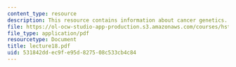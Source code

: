 ```yaml
---
content_type: resource
description: This resource contains information about cancer genetics.
file: https://ol-ocw-studio-app-production.s3.amazonaws.com/courses/hst-161-molecular-biology-and-genetics-in-modern-medicine-fall-2007/531842ddec9fe95d827508c533cb4c84_lecture18.pdf
file_type: application/pdf
resourcetype: Document
title: lecture18.pdf
uid: 531842dd-ec9f-e95d-8275-08c533cb4c84
---
```


